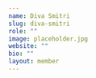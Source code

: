 ```yaml
---
name: Diva Smitri
slug: diva-smitri
role: ""
image: placeholder.jpg
website: ""
bio: ""
layout: member
---
```

